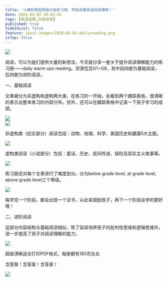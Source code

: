 ```yaml
---
title: '火爆的美国原版分级练习册，带娃逆袭英语阅读理解！'
date: 2021-02-02 10:43:43
tags: [英语启蒙,分级阅读]
published: true
hideInList: false
feature: /post-images/2020-03-01-dailyreading.png
isTop: false
---
```

<p>
	<img src="/images/33280-1e212f473f3fda08.png" />
</p>
<p>
	阅读，可以为娃们提供大量的新想法，今天就分享一套关于提升阅读理解能力的练习册——daily warm ups reading。资源包含G1~G8，其中前四册为基础阅读，后四册为进阶阅读。
</p>
<p>
	一、基础阅读
</p>
<p>
	文章被分为非虚构和虚构两大类，在练习的一开始，会看到两个跟踪表格，很清晰的表示出整本练习的内容分布。另外，还可以在跟踪表格中记录一下孩子学习的成绩。
</p>
<div>
	<img src="/images/33280-af836848a43f7b86.png" width="null" height="null" style="width:auto;height:auto;" /><br />
	<div>
	</div>
</div>
<div>
	<img src="/images/33280-ff24abf13f42d75f.png" width="null" height="null" style="width:auto;height:auto;" /><br />
	<div>
	</div>
</div>
<p>
	非虚构类（纪实部分）阅读包括：动物、地理、科学、美国历史和健康5大主题。
</p>
<div>
	<img src="/images/33280-649d8cf53138737f.png" width="null" height="null" style="width:auto;height:auto;" /><br />
	<div>
	</div>
</div>
<p>
	虚构类阅读（小说部分）包括：童话、历史、民间传说、探险及现实主义故事等。
</p>
<div>
	<img src="/images/33280-097efff1d4b06956.png" width="null" height="null" style="width:auto;height:auto;" /><br />
	<div>
	</div>
</div>
<p>
	练习册还对每个文章进行了难度划分。分为below grade level, at grade level, above grade level三个等级。
</p>
<div>
	<img src="/images/33280-d0649808b6c98ea5.png" width="null" height="null" style="width:auto;height:auto;" /><br />
	<div>
	</div>
</div>
<p>
	每学完一个阶段，都会出现一个证书，以此来鼓励孩子，再下一个阶段会学的更好哦！
</p>
<p>
	二、进阶阅读
</p>
<p>
	这部分内容结构与基础阅读相似，除了延续培养孩子的批判性思维和逻辑思维外，进一步提高了孩子对阅读理解的能力。
</p>
<div>
	<img src="/images/33280-9cb0b98034456aa2.png" width="null" height="null" style="width:auto;height:auto;" /><br />
	<div>
	</div>
</div>
<p>
	超级清晰适合打印PDF格式，每册都有180页左右
</p>
<p>
	含答案！含答案！含答案！
</p>
<div>
	<img src="/images/33280-6f52cd3cacea0e35.png" width="null" height="null" style="width:auto;height:auto;" /><br />
	<div>
	</div>
</div>